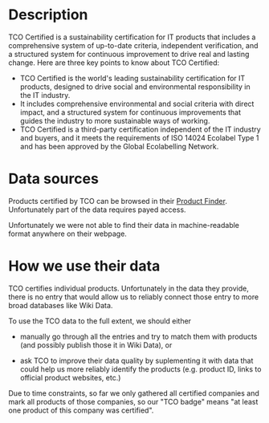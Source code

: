 # Description
  
TCO Certified is a sustainability certification for IT products that includes a comprehensive system of up-to-date criteria, independent verification, and a structured system for continuous improvement to drive real and lasting change. Here are three key points to know about TCO Certified:
- TCO Certified is the world's leading sustainability certification for IT products, designed to drive social and environmental responsibility in the IT industry.
- It includes comprehensive environmental and social criteria with direct impact, and a structured system for continuous improvements that guides the industry to more sustainable ways of working.
- TCO Certified is a third-party certification independent of the IT industry and buyers, and it meets the requirements of ISO 14024 Ecolabel Type 1 and has been approved by the Global Ecolabelling Network.

# Data sources

Products certified by TCO can be browsed in their [Product Finder](https://tcocertified.com/product-finder/).
Unfortunately part of the data requires payed access.

Unfortunately we were not able to find their data in machine-readable format anywhere on their webpage.

# How we use their data
  
TCO certifies individual products.
Unfortunately in the data they provide, there is no entry that would allow us to reliably connect those entry to more broad databases like Wiki Data.

To use the TCO data to the full extent, we should either

 - manually go through all the entries and try to match them with products (and possibly publish those it in Wiki Data), or

 - ask TCO to improve their data quality by suplementing it with data that could help us more reliably identify the products (e.g. product ID, links to official product websites, etc.)

Due to time constraints, so far we only gathered all certified companies and mark all products of those companies, so our "TCO badge" means "at least one product of this company was certified".
